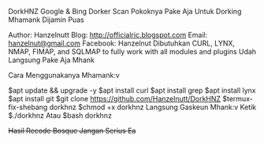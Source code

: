 

DorkHNZ
 Google & Bing Dorker Scan Pokoknya Pake Aja Untuk Dorking Mhamank Dijamin Puas

 Author: Hanzelnutt
 Blog: http://officialric.blogspot.com
 Email: hanzelnut@gmail.com
 Facebook: Hanzelnut
 Dibutuhkan CURL, LYNX, NMAP, FIMAP, and SQLMAP to fully work with all modules and plugins
 Udah Langsung Pake Aja Mhank
 
 Cara Menggunakanya Mhamank:v

$apt update && upgrade -y
$apt install curl
$apt install grep
$apt install lynx
$apt install git
$git clone https://github.com/Hanzelnutt/DorkHNZ
$termux-fix-shebang dorkhnz
$chmod +x dorkhnz
Langsung Gaskeun Mhank:v Ketik
$./dorkhnz
Atau $bash dorkhnz



~~Hasil Recode Bosque Jangan Serius Ea~~
